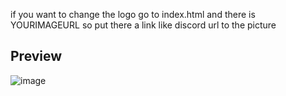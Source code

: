 if you want to change the logo go to index.html and there is YOURIMAGEURL so put there a link like discord url to the picture


## Preview

![image](https://github.com/JesusScripts/js-antikilleffect/assets/161241841/261bc3b1-9dc7-4f97-a887-8f4e991dad63)
